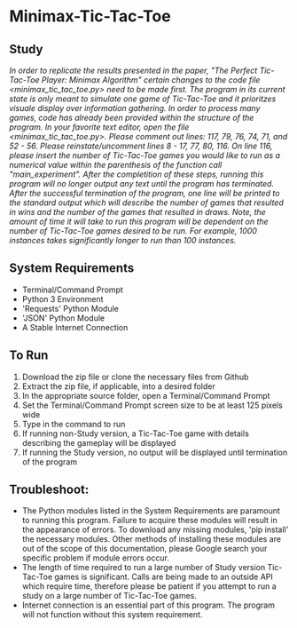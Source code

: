 # Minimax-Tic-Tac-Toe

## Study
_In order to replicate the results presented in the paper, "The Perfect Tic-Tac-Toe Player: Minimax Algorithm" certain changes to the code file <minimax_tic_tac_toe.py> need to be made first. The program in its current state is only meant to simulate one game of Tic-Tac-Toe and it prioritzes visuale display over information gathering. In order to process many games, code has already been provided within the structure of the program. In your favorite text editor, open the file <minimax_tic_tac_toe.py>. Please comment out lines: 117, 79, 76, 74, 71, and 52 - 56. Please reinstate/uncomment lines 8 - 17, 77, 80, 116. On line 116, please insert the number of Tic-Tac-Toe games you would like to run as a numerical value within the parenthesis of the function call "main_experiment". After the completition of these steps, running this program will no longer output any text until the program has terminated. After the successful termination of the program, one line will be printed to the standard output which will describe the number of games that resulted in wins and the number of the games that resulted in draws. Note, the amount of time it will take to run this program will be dependent on the number of Tic-Tac-Toe games desired to be run. For example, 1000 instances takes significantly longer to run than 100 instances._

## System Requirements
* Terminal/Command Prompt
* Python 3 Environment
* 'Requests' Python Module
* 'JSON' Python Module
* A Stable Internet Connection

## To Run
1. Download the zip file or clone the necessary files from Github
2. Extract the zip file, if applicable, into a desired folder
3. In the appropriate source folder, open a Terminal/Command Prompt
4. Set the Terminal/Command Prompt screen size to be at least 125 pixels wide
5. Type in the command <python3 minimax_tic_tac_toe.py> to run
6. If running non-Study version, a Tic-Tac-Toe game with details describing the gameplay will be displayed
7. If running the Study version, no output will be displayed until termination of the program

## Troubleshoot:
* The Python modules listed in the System Requirements are paramount to running this program. Failure to acquire these modules will result in the appearance of errors. To download any missing modules, 'pip install' the necessary modules. Other methods of installing these modules are out of the scope of this documentation, please Google search your specific problem if module errors occur.
* The length of time required to run a large number of Study version Tic-Tac-Toe games is significant. Calls are being made to an outside API which require time, therefore please be patient if you attempt to run a study on a large number of Tic-Tac-Toe games.
* Internet connection is an essential part of this program. The program will not function without this system requirement. 
